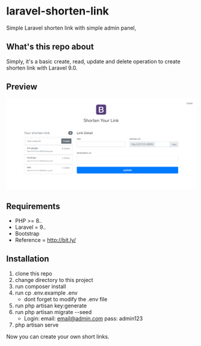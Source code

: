 # laravel-shorten-link
Simple Laravel shorten link with simple admin panel,

## What's this repo about

Simply, it's a basic create, read, update and delete operation to create shorten link with Laravel 9.0. 

## Preview
![PANEL](https://github.com/WBBee/laravel-short-link/blob/master/asset/capture1.PNG)

## Requirements 

- PHP >= 8.*.*
- Laravel = 9.*.*
- Bootstrap
- Reference = http://bit.ly/

## Installation

1. clone this repo
2. change directory to this project
3. run composer install
4. run cp .env.example .env
    * dont forget to modify the .env file
5. run php artisan key:generate
6. run php artisan migrate --seed
    * Login:
        email: email@admin.com
        pass: admin123
7. php artisan serve

Now you can create your own short links. 
<br>


